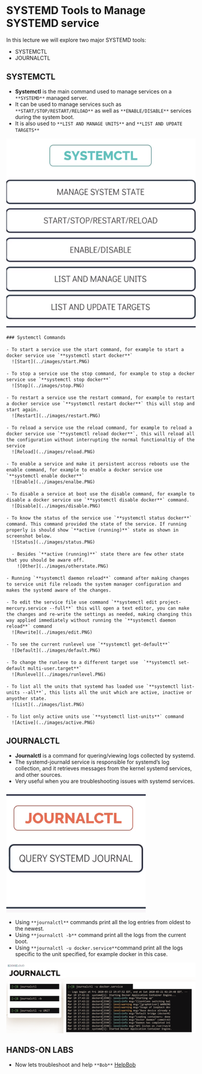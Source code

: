 # SYSTEMD Tools to Manage SYSTEMD service

In this lecture we will explore two major SYSTEMD tools:
- SYSTEMCTL
- JOURNALCTL

## SYSTEMCTL

   - __Systemctl__ is the main command used to manage services on a `**SYSTEMD**` managed server.
   - It can be used to manage services such as `**START/STOP/RESTART/RELOAD**` as well as `**ENABLE/DISABLE**` services
     during the system boot.
   - It is also used to `**LIST AND MANAGE UNITS**` and `**LIST AND UPDATE TARGETS**` 

   ![Systemcl](../images/systemctl.PNG)

    ### Systemctl Commands 

    - To start a service use the start command, for example to start a docker service use `**systemctl start docker**`
      ![Start](../images/start.PNG)

    - To stop a service use the stop command, for example to stop a docker service use `**systemctl stop docker**`
      ![Stop](../images/stop.PNG)

    - To restart a service use the restart command, for example to restart a docker service use `**systemctl restart docker**` this will stop and start again.
      ![Restart](../images/restart.PNG)

    - To reload a service use the reload command, for example to reload a docker service use `**systemctl reload docker**`, this will reload all the configuration without interrupting the normal functionaltiy of the service
      ![Reload](../images/reload.PNG)

    - To enable a service and make it persistent accross reboots use the enable command, for example to enable a docker service use `**systemctl enable docker**`
      ![Enable](../images/enalbe.PNG)

    - To disable a service at boot use the disable command, for example to disable a docker service use `**systemctl disable docker**` command.
      ![Disable](../images/disable.PNG)

    - To know the status of the service use `**systemctl status docker**` command. This command provided the state of the service. If running properly is should show `**active (running)**` state as shown in screenshot below.
      ![Status](../images/status.PNG)

      - Besides `**active (running)**` state there are few other state that you should be aware off.
        ![Other](../images/otherstate.PNG)

    - Running `**systemctl daemon reload**` command after making changes to service unit file reloads the system manager configuration and makes the systemd aware of the changes. 

    - To edit the service file use command `**systemctl edit project-mercury.service --full**` this will open a text editor, you can make the changes and re-write the settings as needed, making changing this way applied immediately without running the `**systemctl daemon reload**` command
      ![Rewrite](../images/edit.PNG)

    - To see the current runlevel use `**systemctl get-default**`
      ![Default](../images/default.PNG)

    - To change the runleve to a different target use  `**systemctl set-default multi-user.target**`
      ![Runlevel](../images/runlevel.PNG)

    - To list all the units that systemd has loaded use `**systemctl list-units --all**`, this lists all the unit which are active, inactive or anyother state.
      ![List](../images/list.PNG)

    - To list only active units use `**systemctl list-units**` command
      ![Active](../images/active.PNG)
        

## JOURNALCTL

   - __Journalctl__ is a command for quering/viewing logs collected by systemd.
   - The systemd-journald service is responsible for systemd’s log collection, and it retrieves messages from the kernel    systemd services, and other sources.
   - Very useful when you are troubleshooting issues with systemd services.

   ![Journalctl](../images/journalctl.PNG)

   - Using `**journalctl**` commands print all the log entries from oldest to the newest.
   - Using `**journalctl -b**` command print all the logs from the current boot.
   - Using `**journalctl -u docker.service**`command print all the logs specific to the unit specified, for example docker in this case.

   ![Logs](../images/jlog.PNG)

## HANDS-ON LABS

  - Now lets troubleshoot and help `**Bob**` [HelpBob](https://kodekloud.com/courses/the-linux-basics-course/lectures/17074647)